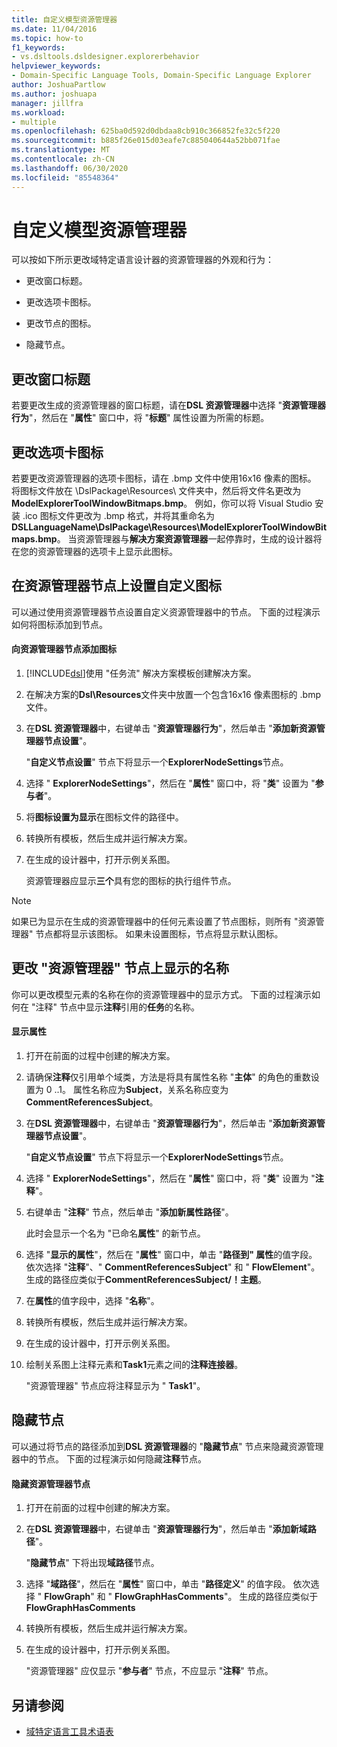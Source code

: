 ```yaml
---
title: 自定义模型资源管理器
ms.date: 11/04/2016
ms.topic: how-to
f1_keywords:
- vs.dsltools.dsldesigner.explorerbehavior
helpviewer_keywords:
- Domain-Specific Language Tools, Domain-Specific Language Explorer
author: JoshuaPartlow
ms.author: joshuapa
manager: jillfra
ms.workload:
- multiple
ms.openlocfilehash: 625ba0d592d0dbdaa8cb910c366852fe32c5f220
ms.sourcegitcommit: b885f26e015d03eafe7c885040644a52bb071fae
ms.translationtype: MT
ms.contentlocale: zh-CN
ms.lasthandoff: 06/30/2020
ms.locfileid: "85548364"
---
```

# <a name="customizing-the-model-explorer"></a>自定义模型资源管理器
可以按如下所示更改域特定语言设计器的资源管理器的外观和行为：

- 更改窗口标题。

- 更改选项卡图标。

- 更改节点的图标。

- 隐藏节点。

## <a name="changing-the-window-title"></a>更改窗口标题
 若要更改生成的资源管理器的窗口标题，请在**DSL 资源管理器**中选择 "**资源管理器行为**"，然后在 "**属性**" 窗口中，将 "**标题**" 属性设置为所需的标题。

## <a name="changing-the-tab-icon"></a>更改选项卡图标
 若要更改资源管理器的选项卡图标，请在 .bmp 文件中使用16x16 像素的图标。 将图标文件放在 \DslPackage\Resources\ 文件夹中，然后将文件名更改为**ModelExplorerToolWindowBitmaps.bmp**。 例如，你可以将 Visual Studio 安装 .ico 图标文件更改为 .bmp 格式，并将其重命名为**DSLLanguageName\DslPackage\Resources\ModelExplorerToolWindowBitmaps.bmp**。 当资源管理器与**解决方案资源管理器**一起停靠时，生成的设计器将在您的资源管理器的选项卡上显示此图标。

## <a name="setting-custom-icons-on-explorer-nodes"></a>在资源管理器节点上设置自定义图标
 可以通过使用资源管理器节点设置自定义资源管理器中的节点。 下面的过程演示如何将图标添加到节点。

#### <a name="to-add-an-icon-to-an-explorer-node"></a>向资源管理器节点添加图标

1. [!INCLUDE[dsl](../modeling/includes/dsl_md.md)]使用 "任务流" 解决方案模板创建解决方案。

2. 在解决方案的**Dsl\Resources**文件夹中放置一个包含16x16 像素图标的 .bmp 文件。

3. 在**DSL 资源管理器**中，右键单击 "**资源管理器行为**"，然后单击 "**添加新资源管理器节点设置**"。

    "**自定义节点设置**" 节点下将显示一个**ExplorerNodeSettings**节点。

4. 选择 " **ExplorerNodeSettings**"，然后在 "**属性**" 窗口中，将 "**类**" 设置为 "**参与者**"。

5. 将**图标设置为显示**在图标文件的路径中。

6. 转换所有模板，然后生成并运行解决方案。

7. 在生成的设计器中，打开示例关系图。

    资源管理器应显示**三个**具有您的图标的执行组件节点。

> [!NOTE]
> 如果已为显示在生成的资源管理器中的任何元素设置了节点图标，则所有 "资源管理器" 节点都将显示该图标。 如果未设置图标，节点将显示默认图标。

## <a name="changing-the-name-displayed-on-an-explorer-node"></a>更改 "资源管理器" 节点上显示的名称
 你可以更改模型元素的名称在你的资源管理器中的显示方式。 下面的过程演示如何在 "注释" 节点中显示**注释**引用的**任务**的名称。

#### <a name="to-display-a-property"></a>显示属性

1. 打开在前面的过程中创建的解决方案。

2. 请确保**注释**仅引用单个域类，方法是将具有属性名称 "**主体**" 的角色的重数设置为 0 ..1。 属性名称应为**Subject**，关系名称应变为**CommentReferencesSubject**。

3. 在**DSL 资源管理器**中，右键单击 "**资源管理器行为**"，然后单击 "**添加新资源管理器节点设置**"。

     "**自定义节点设置**" 节点下将显示一个**ExplorerNodeSettings**节点。

4. 选择 " **ExplorerNodeSettings**"，然后在 "**属性**" 窗口中，将 "**类**" 设置为 "**注释**"。

5. 右键单击 "**注释**" 节点，然后单击 "**添加新属性路径**"。

     此时会显示一个名为 "已命名**属性**" 的新节点。

6. 选择 "**显示的属性**"，然后在 "**属性**" 窗口中，单击 "**路径到" 属性**的值字段。 依次选择 "**注释**"、" **CommentReferencesSubject**" 和 " **FlowElement**"。 生成的路径应类似于**CommentReferencesSubject/！主题**。

7. 在**属性**的值字段中，选择 "**名称**"。

8. 转换所有模板，然后生成并运行解决方案。

9. 在生成的设计器中，打开示例关系图。

10. 绘制关系图上注释元素和**Task1**元素之间的**注释连接器**。

     "资源管理器" 节点应将注释显示为 " **Task1**"。

## <a name="hiding-nodes"></a>隐藏节点
 可以通过将节点的路径添加到**DSL 资源管理器**的 "**隐藏节点**" 节点来隐藏资源管理器中的节点。 下面的过程演示如何隐藏**注释**节点。

#### <a name="to-hide-an-explorer-node"></a>隐藏资源管理器节点

1. 打开在前面的过程中创建的解决方案。

2. 在**DSL 资源管理器**中，右键单击 "**资源管理器行为**"，然后单击 "**添加新域路径**"。

     "**隐藏节点**" 下将出现**域路径**节点。

3. 选择 "**域路径**"，然后在 "**属性**" 窗口中，单击 "**路径定义**" 的值字段。 依次选择 " **FlowGraph**" 和 " **FlowGraphHasComments**"。 生成的路径应类似于**FlowGraphHasComments**

4. 转换所有模板，然后生成并运行解决方案。

5. 在生成的设计器中，打开示例关系图。

     "资源管理器" 应仅显示 "**参与者**" 节点，不应显示 "**注释**" 节点。

## <a name="see-also"></a>另请参阅

- [域特定语言工具术语表](https://msdn.microsoft.com/ca5e84cb-a315-465c-be24-76aa3df276aa)
